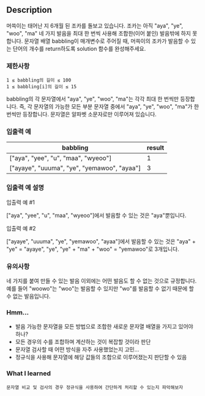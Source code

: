 ## Description
머쓱이는 태어난 지 6개월 된 조카를 돌보고 있습니다. 조카는 아직 "aya", "ye", "woo", "ma" 네 가지 발음을 최대 한 번씩 사용해 조합한(이어 붙인) 발음밖에 하지 못합니다. 문자열 배열 babbling이 매개변수로 주어질 때, 머쓱이의 조카가 발음할 수 있는 단어의 개수를 return하도록 solution 함수를 완성해주세요.

### 제한사항
```
1 ≤ babbling의 길이 ≤ 100
1 ≤ babbling[i]의 길이 ≤ 15
```
babbling의 각 문자열에서 "aya", "ye", "woo", "ma"는 각각 최대 한 번씩만 등장합니다.
즉, 각 문자열의 가능한 모든 부분 문자열 중에서 "aya", "ye", "woo", "ma"가 한 번씩만 등장합니다.
문자열은 알파벳 소문자로만 이루어져 있습니다.

### 입출력 예
| babbling                              | result |
|---------------------------------------|--------|
| ["aya", "yee", "u", "maa", "wyeoo"]   | 1      |
| ["ayaye", "uuuma", "ye", "yemawoo", "ayaa"] | 3      |

### 입출력 예 설명

입출력 예 #1

["aya", "yee", "u", "maa", "wyeoo"]에서 발음할 수 있는 것은 "aya"뿐입니다.

입출력 예 #2

["ayaye", "uuuma", "ye", "yemawoo", "ayaa"]에서 발음할 수 있는 것은 "aya" + "ye" = "ayaye", "ye", "ye" + "ma" + "woo" = "yemawoo"로 3개입니다.

### 유의사항
네 가지를 붙여 만들 수 있는 발음 이외에는 어떤 발음도 할 수 없는 것으로 규정합니다. 예를 들어 "woowo"는 "woo"는 발음할 수 있지만 "wo"를 발음할 수 없기 때문에 할 수 없는 발음입니다.

### Hmm...
- 발음 가능한 문자열을 모든 방법으로 조합한 새로운 문자열 배열을 가지고 있어야 하나? 
- 모든 경우의 수를 조합하며 계산하는 것이 복잡할 것이라 판단
- 문자열 검사할 때 어떤 방식을 자주 사용했었는지 고민...
- 정규식을 사용해 문자열에 해당 값들의 조합으로 이루어졌는지 판단할 수 있음

### What I learned
```
문자열 비교 및 검사의 경우 정규식을 사용하여 간단하게 처리할 수 있는지 파악해보자
```
